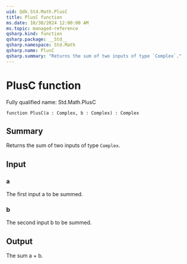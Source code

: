 ```yaml
---
uid: Qdk.Std.Math.PlusC
title: PlusC function
ms.date: 10/30/2024 12:00:00 AM
ms.topic: managed-reference
qsharp.kind: function
qsharp.package: __Std__
qsharp.namespace: Std.Math
qsharp.name: PlusC
qsharp.summary: "Returns the sum of two inputs of type `Complex`."
---
```


# PlusC function

Fully qualified name: Std.Math.PlusC

```qsharp
function PlusC(a : Complex, b : Complex) : Complex
```

## Summary
Returns the sum of two inputs of type `Complex`.

## Input
### a
The first input a to be summed.
### b
The second input b to be summed.

## Output
The sum a + b.

